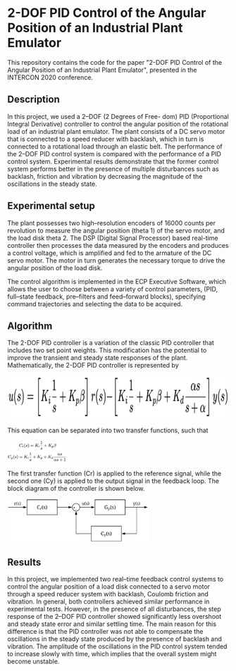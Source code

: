 # 2-DOF PID Control of the Angular Position of an Industrial Plant Emulator

This repository contains the code for the paper "2-DOF PID Control of the Angular Position of an Industrial Plant Emulator", presented in the INTERCON 2020 conference.

## Description

In this project, we used a 2–DOF (2 Degrees of Free- dom) PID (Proportional Integral Derivative) controller to control the angular position of the rotational load of an industrial plant emulator. The plant consists of a DC servo motor that is connected to a speed reducer with backlash, which in turn is connected to a rotational load through an elastic belt. The performance of the 2–DOF PID control system is compared with the performance of a PID control system. Experimental results demonstrate that the former control system performs better in the presence of multiple disturbances such as backlash, friction and vibration by decreasing the magnitude of the oscillations in the steady state.

## Experimental setup

The plant possesses two high–resolution encoders of 16000 counts per revolution to measure the angular position (theta 1) of the servo motor, and the load disk theta 2. The DSP (Digital Signal Processor) based real-time controller then processes the data measured by the encoders and produces a control voltage, which is amplified and fed to the armature of the DC servo motor. The motor in turn generates the necessary torque to drive the angular position of the load disk.

The control algorithm is implemented in the ECP Executive Software, which allows the user to choose between a variety of control parameters, (PID, full–state feedback, pre–filters and feed–forward blocks), specifying command trajectories and selecting the data to be acquired.

## Algorithm

The 2-DOF PID controller is a variation of the classic PID controller that includes two set point weights. This modification has the potential to improve the transient and steady state responses of the plant. Mathematically, the 2-DOF PID controller is represented by 

<img src="images/equation1.png" alt="equation1" height="100"/>

This equation can be separated into two transfer functions, such that

<img src="images/equation2.png" alt="equation2" height="50"/>

The first transfer function (Cr) is applied to the reference signal, while the second one (Cy) is applied to the output signal in the feedback loop. The block diagram of the controller is shown below.

<img src="images/block_diagram.png" alt="block_diagram" height="100"/>

## Results

In this project, we implemented two real–time feedback control systems to control the angular position of a load disk connected to a servo motor through a speed reducer system with backlash, Coulomb friction and vibration. In general, both controllers achieved similar performance in experimental tests. However, in the presence of all disturbances, the step response of the 2–DOF PID controller showed significantly less overshoot and steady state error and similar settling time. The main reason for this difference is that the PID controller was not able to compensate the oscillations in the steady state produced by the presence of backlash and vibration. The amplitude of the oscillations in the PID control system tended to increase slowly with time, which implies that the overall system might become unstable.




